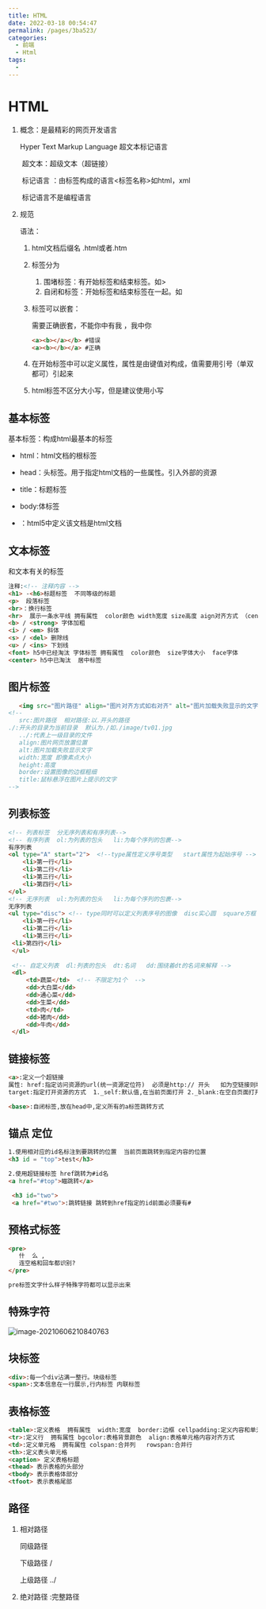 ```yaml
---
title: HTML
date: 2022-03-18 00:54:47
permalink: /pages/3ba523/
categories:
  - 前端
  - Html
tags:
  - 
---
```

# HTML

1. 概念：是最精彩的网页开发语言

   Hyper Text Markup Language 超文本标记语言

   ​	超文本：超级文本（超链接）

   ​	标记语言 ：由标签构成的语言<标签名称>如html，xml

   ​	标记语言不是编程语言

2. 规范

   语法：

   1. html文档后缀名 .html或者.htm

   2. 标签分为

      1. 围堵标签：有开始标签和结束标签。如<html></html>>
      2. 自闭和标签：开始标签和结束标签在一起。如<br/>

   3. 标签可以嵌套：

      需要正确嵌套，不能你中有我 ，我中你

      ```html
      <a><b></a></b> #错误
      <a><b></b></a> #正确
      ```

   4. 在开始标签中可以定义属性，属性是由键值对构成，值需要用引号（单双都可）引起来

   5. html标签不区分大小写，但是建议使用小写

   

## 基本标签

   基本标签：构成html最基本的标签

   * html：html文档的根标签

   * head：头标签。用于指定html文档的一些属性。引入外部的资源

   * title：标题标签

   * body:体标签

   * <!DOCTYPE html>：html5中定义该文档是html文档

   ## 文本标签

和文本有关的标签

   ```html
   注释:<!-- 注释内容 --> 
   <h1> -<h6>标题标签  不同等级的标题
   <p>  段落标签
   <br>：换行标签
   <hr>  展示一条水平线 拥有属性  color颜色 width宽度 size高度 aign对齐方式 （center居中  left左对齐 right右对齐）
   <b> / <strong> 字体加粗
   <i> / <em> 斜体
   <s> / <del> 删除线
   <u> / <ins> 下划线
   <font> h5中已经淘汰 字体标签 拥有属性  color颜色  size字体大小  face字体  
   <center> h5中已淘汰  居中标签
   ```

   

## 图片标签

   ```html
      <img src="图片路径" align="图片对齐方式如右对齐" alt="图片加载失败显示的文字 widt="宽度像素大小" height="高度像素大小">
   <!--
      src:图片路径  相对路径:以.开头的路径
   ./:开头的目录为当前目录  默认为./如./image/tv01.jpg
      ../:代表上一级目录的文件
      align:图片网页放置位置
      alt:图片加载失败显示文字
      width:宽度 即像素点大小
      height:高度
      border:设置图像的边框粗细
      title:鼠标悬浮在图片上提示的文字
   -->
   ```

   ## 列表标签

   ```html
   <!-- 列表标签  分无序列表和有序列表-->
   <!-- 有序列表  ol:为列表的包头   li:为每个序列的包裹-->
   有序列表
   <ol type="A" start="2">  <!--type属性定义序号类型   start属性为起始序号 -->
       <li>第一行</li>
       <li>第二行</li>
       <li>第三行</li>
       <li>第四行</li>
   </ol>
   <!-- 无序列表  ul:为列表的包头   li:为每个序列的包裹-->
   无序列表
   <ul type="disc"> <!-- type同时可以定义列表序号的图像  disc实心圆  square方框  circle圆 -->
       <li>第一行</li>
       <li>第二行</li>
       <li>第三行</li>
    <li>第四行</li>
    </ul>
    
    <!-- 自定义列表  dl:列表的包头  dt:名词   dd:围绕着dt的名词来解释 -->
    <dl>
    	<td>蔬菜</td>  <!-- 不限定为1个  -->
    	<dd>大白菜</dd>
    	<dd>通心菜</dd>
    	<dd>生菜</dd>
    	<td>肉</td>
    	<dd>猪肉</dd>
    	<dd>牛肉</dd>
    </dl>
   ```

## 链接标签

   ```html
   <a>:定义一个超链接
   属性: href:指定访问资源的url(统一资源定位符)  必须是http:// 开头   如为空链接则填入 # 号即可
   target:指定打开资源的方式  1._self:默认值,在当前页面打开 2._blank:在空白页面打开
   
   <base>:自闭标签,放在head中,定义所有的a标签跳转方式
   
   ```

##  锚点 定位

   ````html
   1.使用相对应的id名标注到要跳转的位置  当前页面跳转到指定内容的位置
   <h3 id = "top">test</h3>
   
   2.使用超链接标签 href跳转为#id名
   <a href="#top">瞄跳转</a>
   
    <h3 id="two">
    <a href="#two">:跳转链接 跳转到href指定的id前面必须要有#
   ````

   

   ## 预格式标签

   ```html
   <pre>
      什  么 ,
      连空格和回车都识别?
   </pre>
   
   pre标签文字什么样子特殊字符都可以显示出来
   ```

   ## 特殊字符

   ![image-20210606210840763](https://cdn.jsdelivr.net/gh/Iekrwh/images/md-images/image-20210606210840763.png)

   ## 块标签

   

```html
<div>:每一个div沾满一整行。块级标签
<span>:文本信息在一行展示,行内标签 内联标签
```

## 表格标签

   ```html
   <table>:定义表格  拥有属性  width:宽度  border:边框 cellpadding:定义内容和单元格之间的距离.如果指定为0则单元格的线合为一条   cellspacing:定义单元格之间的距离.如果指定为0则单元格的线合为一   bgcolor:表格背景颜色  align:表格对齐方式(left左对齐,center居中对齐,right右对齐)  valigh:表格内容垂直内容对齐方式(beseline基线对齐,top上对齐,middle居中对齐,bottom下对齐)
   <tr>:定义行  拥有属性 bgcolor:表格背景颜色  align:表格单元格内容对齐方式  
   <td>:定义单元格  拥有属性 colspan:合并列   rowspan:合并行
   <th>:定义表头单元格
   <caption> 定义表格标题
   <thead> 表示表格的头部分
   <tbody> 表示表格体部分
   <tfoot> 表示表格尾部
   ```

## 路径

   1. 相对路径

      同级路径

      下级路径 /

      上级路径  ../

   2. 绝对路径 :完整路径


